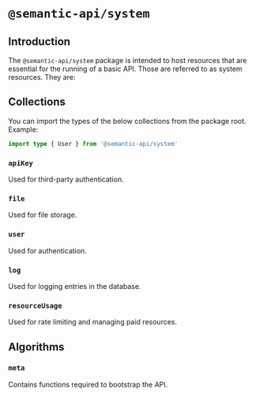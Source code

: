 # `@semantic-api/system`

## Introduction

The `@semantic-api/system` package is intended to host resources that are essential for the running of a basic API. Those are referred to as system resources. They are:

## Collections

You can import the types of the below collections from the package root. Example:

```ts
import type { User } from '@semantic-api/system'
```

### `apiKey`

Used for third-party authentication.

### `file`

Used for file storage.

### `user`

Used for authentication.

### `log`

Used for logging entries in the database.

### `resourceUsage`

Used for rate limiting and managing paid resources.

## Algorithms

### `meta`

Contains functions required to bootstrap the API.
